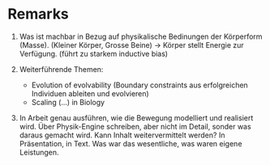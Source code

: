 # Remarks

1.  Was ist machbar in Bezug auf physikalische Bedinungen der Körperform (Masse).
    (Kleiner Körper, Grosse Beine) -> Körper stellt Energie zur Verfügung.
    (führt zu starkem inductive bias)
2.  Weiterführende Themen:

    *   Evolution of evolvability
        (Boundary constraints aus erfolgreichen Individuen ableiten und evolvieren)
    *   Scaling (...) in Biology
3.  In Arbeit genau ausführen, wie die Bewegung modelliert und realisiert wird.
    Über Physik-Engine schreiben, aber nicht im Detail, sonder was daraus gemacht wird.
    Kann Inhalt weitervermittelt werden? In Präsentation, in Text. Was war das wesentliche,
    was waren eigene Leistungen.

